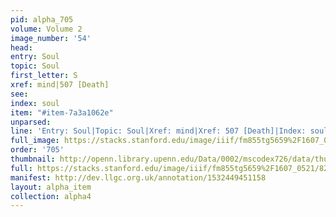 ```yaml
---
pid: alpha_705
volume: Volume 2
image_number: '54'
head: 
entry: Soul
topic: Soul
first_letter: S
xref: mind|507 [Death]
see: 
index: soul
item: "#item-7a3a1062e"
unparsed: 
line: 'Entry: Soul|Topic: Soul|Xref: mind|Xref: 507 [Death]|Index: soul|#item-7a3a1062e'
full_image: https://stacks.stanford.edu/image/iiif/fm855tg5659%2F1607_0521/full/full/0/default.jpg
order: '705'
thumbnail: http://openn.library.upenn.edu/Data/0002/mscodex726/data/thumb/1607_0521_thumb.jpg
full: https://stacks.stanford.edu/image/iiif/fm855tg5659%2F1607_0521/825,2609,2898,752/full/0/default.jpg
manifest: http://dev.llgc.org.uk/annotation/1532449451158
layout: alpha_item
collection: alpha4
---
```

